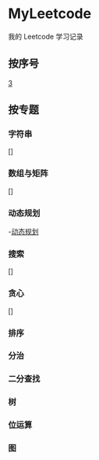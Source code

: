 # MyLeetcode
我的 Leetcode 学习记录

## 按序号
[3](https://github.com/IsTheBestLanguage/MyLeetcode/tree/main/Code/LC_3_longest-substring-without-repeating-characters)

## 按专题
### 字符串
[]
### 数组与矩阵
[]
### 动态规划
-[动态规划](https://github.com/IsTheBestLanguage/MyLeetcode/blob/main/Catalog/dynamic_programming.md)
### 搜索
[]
### 贪心
[]
### 排序

### 分治

### 二分查找

### 树

### 位运算

### 图
